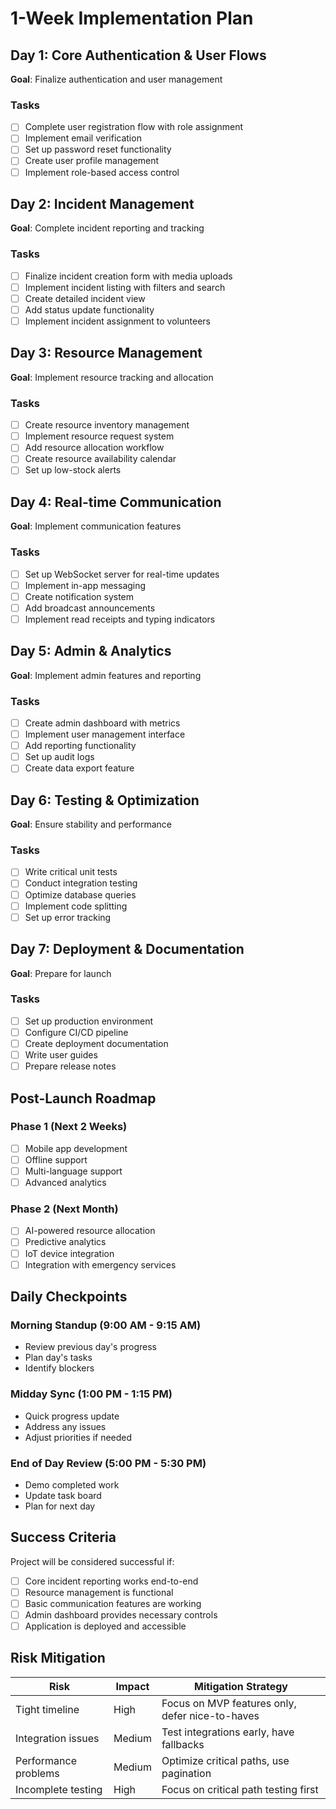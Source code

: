 # 1-Week Implementation Plan

## Day 1: Core Authentication & User Flows
**Goal**: Finalize authentication and user management

### Tasks
- [ ] Complete user registration flow with role assignment
- [ ] Implement email verification
- [ ] Set up password reset functionality
- [ ] Create user profile management
- [ ] Implement role-based access control

## Day 2: Incident Management
**Goal**: Complete incident reporting and tracking

### Tasks
- [ ] Finalize incident creation form with media uploads
- [ ] Implement incident listing with filters and search
- [ ] Create detailed incident view
- [ ] Add status update functionality
- [ ] Implement incident assignment to volunteers

## Day 3: Resource Management
**Goal**: Implement resource tracking and allocation

### Tasks
- [ ] Create resource inventory management
- [ ] Implement resource request system
- [ ] Add resource allocation workflow
- [ ] Create resource availability calendar
- [ ] Set up low-stock alerts

## Day 4: Real-time Communication
**Goal**: Implement communication features

### Tasks
- [ ] Set up WebSocket server for real-time updates
- [ ] Implement in-app messaging
- [ ] Create notification system
- [ ] Add broadcast announcements
- [ ] Implement read receipts and typing indicators

## Day 5: Admin & Analytics
**Goal**: Implement admin features and reporting

### Tasks
- [ ] Create admin dashboard with metrics
- [ ] Implement user management interface
- [ ] Add reporting functionality
- [ ] Set up audit logs
- [ ] Create data export feature

## Day 6: Testing & Optimization
**Goal**: Ensure stability and performance

### Tasks
- [ ] Write critical unit tests
- [ ] Conduct integration testing
- [ ] Optimize database queries
- [ ] Implement code splitting
- [ ] Set up error tracking

## Day 7: Deployment & Documentation
**Goal**: Prepare for launch

### Tasks
- [ ] Set up production environment
- [ ] Configure CI/CD pipeline
- [ ] Create deployment documentation
- [ ] Write user guides
- [ ] Prepare release notes

## Post-Launch Roadmap

### Phase 1 (Next 2 Weeks)
- [ ] Mobile app development
- [ ] Offline support
- [ ] Multi-language support
- [ ] Advanced analytics

### Phase 2 (Next Month)
- [ ] AI-powered resource allocation
- [ ] Predictive analytics
- [ ] IoT device integration
- [ ] Integration with emergency services

## Daily Checkpoints

### Morning Standup (9:00 AM - 9:15 AM)
- Review previous day's progress
- Plan day's tasks
- Identify blockers

### Midday Sync (1:00 PM - 1:15 PM)
- Quick progress update
- Address any issues
- Adjust priorities if needed

### End of Day Review (5:00 PM - 5:30 PM)
- Demo completed work
- Update task board
- Plan for next day

## Success Criteria

Project will be considered successful if:
- [ ] Core incident reporting works end-to-end
- [ ] Resource management is functional
- [ ] Basic communication features are working
- [ ] Admin dashboard provides necessary controls
- [ ] Application is deployed and accessible

## Risk Mitigation

| Risk | Impact | Mitigation Strategy |
|------|--------|---------------------|
| Tight timeline | High | Focus on MVP features only, defer nice-to-haves |
| Integration issues | Medium | Test integrations early, have fallbacks |
| Performance problems | Medium | Optimize critical paths, use pagination |
| Incomplete testing | High | Focus on critical path testing first |
